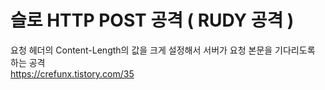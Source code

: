 # 슬로 HTTP POST 공격 ( RUDY 공격 )

요청 헤더의 Content-Length의 값을 크게 설정해서 서버가 요청 본문을 기다리도록 하는 공격  
https://crefunx.tistory.com/35
